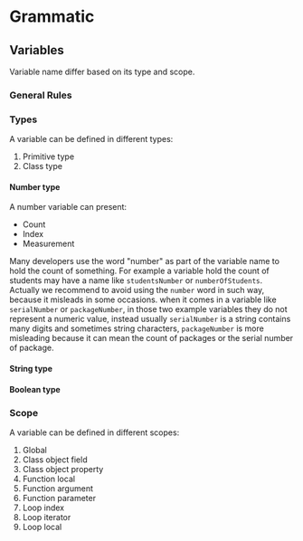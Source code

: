 # Grammatic

## Variables

Variable name differ based on its type and scope.

### General Rules



### Types

A variable can be defined in different types:
1. Primitive type
2. Class type

#### Number type

A number variable can present:
- Count
- Index
- Measurement

Many developers use the word "number" as part of the variable name to hold the count of something. For example a variable hold the count of students may have a name like `studentsNumber` or `numberOfStudents`. 
Actually we recommend to avoid using the `number` word in such way, because it misleads in some occasions. when it comes in a variable like `serialNumber` or `packageNumber`, in those two example variables they do not represent a numeric value, instead usually `serialNumber` is a string contains many digits and sometimes string characters, `packageNumber` is more misleading because it can mean the count of packages or the serial number of package.


#### String type


#### Boolean type


### Scope

A variable can be defined in different scopes:
1. Global
2. Class object field
3. Class object property
4. Function local
5. Function argument
6. Function parameter
7. Loop index
8. Loop iterator
9. Loop local

